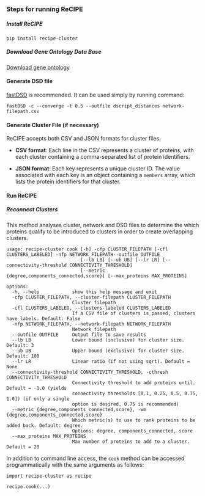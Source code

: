 ### Steps for running ReCIPE

##### Install ReCIPE

`pip install recipe-cluster`

##### Download Gene Ontology Data Base

[Download gene ontology](https://geneontology.org/docs/download-ontology/)

#### Generate DSD file

[fastDSD](https://github.com/samsledje/fastDSD) is recommended. It can be used simply by running command:

`fastDSD -c --converge -t 0.5 --outfile dscript_distances network-filepath.csv`

#### Generate Cluster File (if necessary)

ReCIPE accepts both CSV and JSON formats for cluster files.

- **CSV format**: Each line in the CSV represents a cluster of proteins, with each cluster containing a comma-separated list of protein identifiers.
  
- **JSON format**: Each key represents a unique cluster ID. The value associated with each key is an object containing a `members` array, which lists the protein identifiers for that cluster.
  

#### Run ReCIPE

##### Reconnect Clusters

This method analyses cluster, network and DSD files to determine the which proteins qualify to be introduced to clusters in order to create overlapping clusters.

```
usage: recipe-cluster cook [-h] -cfp CLUSTER_FILEPATH [-cfl CLUSTERS_LABELED] -nfp NETWORK_FILEPATH--outfile OUTFILE
                           [--lb LB] [--ub UB] [--lr LR] [--connectivity-threshold CONNECTIVITY_THRESHOLD]
                           [--metric {degree,components_connected,score}] [--max_proteins MAX_PROTEINS]

options:
  -h, --help            show this help message and exit
  -cfp CLUSTER_FILEPATH, --cluster-filepath CLUSTER_FILEPATH
                        Cluster filepath
  -cfl CLUSTERS_LABELED, --clusters-labeled CLUSTERS_LABELED
                        If a CSV file of clusters is passed, clusters have labels. Default: False
  -nfp NETWORK_FILEPATH, --network-filepath NETWORK_FILEPATH
                        Network filepath
  --outfile OUTFILE     Output file to save results
  --lb LB               Lower bound (inclusive) for cluster size. Default: 3
  --ub UB               Upper bound (exclusive) for cluster size. Default: 100
  --lr LR               Linear ratio (if not using sqrt). Default = None
  --connectivity-threshold CONNECTIVITY_THRESHOLD, -cthresh CONNECTIVITY_THRESHOLD
                        Connectivity threshold to add proteins until. Default = -1.0 (yields
                        connectivity thresholds [0.1, 0.25, 0.5, 0.75, 1.0]) (if only a single
                        option is desired, 0.75 is recommended)
  --metric {degree,components_connected,score}, -wm {degree,components_connected,score}
                        Which metric(s) to use to rank proteins to be added back. Default: degree.
                        Options: degree, components_connected, score
  --max_proteins MAX_PROTEINS
                        Max number of proteins to add to a cluster. Default = 20
```

In addition to command line access, the `cook` method can be accessed programmatically with the same arguments as follows:
```
import recipe-cluster as recipe

recipe.cook(...)
```
